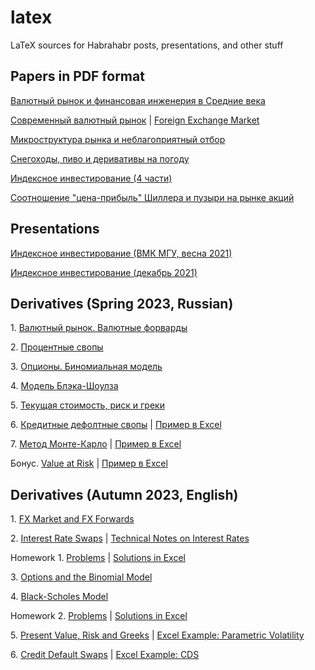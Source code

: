 # latex

LaTeX sources for Habrahabr posts, presentations, and other stuff

## Papers in PDF format

[Валютный рынок и финансовая инженерия в Средние века](https://artem-bakulin.github.io/latex/papers/medieval-fx/)

[Современный валютный рынок](https://artem-bakulin.github.io/latex/papers/modern-fx/) \| [Foreign Exchange Market](https://artem-bakulin.github.io/latex/papers/en/foreign-exchange-market/)

[Микроструктура рынка и неблагоприятный отбор](https://artem-bakulin.github.io/latex/papers/market-microstucture/)

[Снегоходы, пиво и деривативы на погоду](https://artem-bakulin.github.io/latex/papers/weather-derivatives/)

[Индексное инвестирование (4 части)](https://artem-bakulin.github.io/latex/papers/index-investing/)

[Соотношение "цена-прибыль" Шиллера и пузыри на рынке акций](https://artem-bakulin.github.io/latex/papers/shiller-cape/)

## Presentations

[Индексное инвестирование (ВМК МГУ, весна 2021)](https://artem-bakulin.github.io/latex/papers/index-investing-presentation-spring-2021/)

[Индексное инвестирование (декабрь 2021)](https://artem-bakulin.github.io/latex/papers/index-investing-presentation-dec-2021/)

## Derivatives (Spring 2023, Russian)

1\. [Валютный рынок. Валютные форварды](https://artem-bakulin.github.io/latex/courses/derivatives/spring-2023/01-fx-market-and-fx-forwards/)

2\. [Процентные свопы](https://artem-bakulin.github.io/latex/courses/derivatives/spring-2023/02-interest-rate-swaps/)

3\. [Опционы. Биномиальная модель](https://artem-bakulin.github.io/latex/courses/derivatives/spring-2023/03-options-and-binomial-model/)

4\. [Модель Блэка-Шоулза](https://artem-bakulin.github.io/latex/courses/derivatives/spring-2023/04-black-scholes-model/)

5\. [Текущая стоимость, риск и греки](https://artem-bakulin.github.io/latex/courses/derivatives/spring-2023/05-present-value-risk-and-greeks/)

6\. [Кредитные дефолтные свопы](https://artem-bakulin.github.io/latex/courses/derivatives/spring-2023/06-credit-default-swaps/) \| [Пример в Excel](https://artem-bakulin.github.io/latex/courses/derivatives/spring-2023/06-credit-default-swap-example/)

7\. [Метод Монте-Карло](https://artem-bakulin.github.io/latex/courses/derivatives/spring-2023/07-monte-carlo-method/) \| [Пример в Excel](https://artem-bakulin.github.io/latex/courses/derivatives/spring-2023/07-monte-carlo-example/)

Бонус. [Value at Risk](https://artem-bakulin.github.io/latex/courses/derivatives/spring-2023/08-value-at-risk/) \| [Пример в Excel](https://artem-bakulin.github.io/latex/courses/derivatives/spring-2023/08-value-at-risk-example/)

## Derivatives (Autumn 2023, English)

1\. [FX Market and FX Forwards](https://artem-bakulin.github.io/latex/courses/derivatives/autumn-2023/01-fx-market-and-fx-forwards/)

2\. [Interest Rate Swaps](https://artem-bakulin.github.io/latex/courses/derivatives/autumn-2023/02-interest-rate-swaps/) \| [Technical Notes on Interest Rates](https://artem-bakulin.github.io/latex/courses/derivatives/autumn-2023/02-technical-notes-on-interest-rates/)

Homework 1. [Problems](https://artem-bakulin.github.io/latex/courses/derivatives/autumn-2023/homework/01-problems) \| [Solutions in Excel](https://artem-bakulin.github.io/latex/courses/derivatives/autumn-2023/homework/01-solutions)

3\. [Options and the Binomial Model](https://artem-bakulin.github.io/latex/courses/derivatives/autumn-2023/03-options-and-binomial-model/)

4\. [Black-Scholes Model](https://artem-bakulin.github.io/latex/courses/derivatives/autumn-2023/04-black-scholes-model/)

Homework 2. [Problems](https://artem-bakulin.github.io/latex/courses/derivatives/autumn-2023/homework/02-problems) \| [Solutions in Excel](https://artem-bakulin.github.io/latex/courses/derivatives/autumn-2023/homework/02-solutions)

5\. [Present Value, Risk and Greeks](https://artem-bakulin.github.io/latex/courses/derivatives/autumn-2023/05-present-value-risk-and-greeks/) \| [Excel Example: Parametric Volatility](https://artem-bakulin.github.io/latex/courses/derivatives/autumn-2023/05-parametric-volatility-example/)

6\. [Credit Default Swaps](https://artem-bakulin.github.io/latex/courses/derivatives/autumn-2023/06-credit-default-swaps/) \| [Excel Example: CDS](https://artem-bakulin.github.io/latex/courses/derivatives/autumn-2023/06-credit-default-swap-example/)
